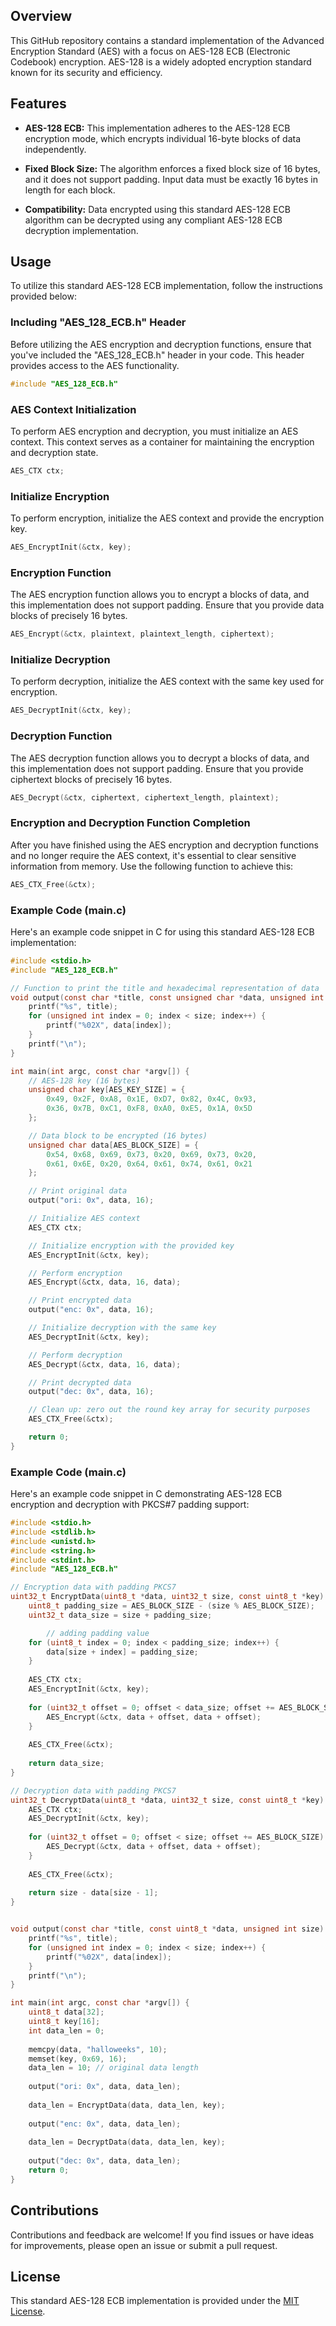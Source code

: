 ## Overview

This GitHub repository contains a standard implementation of the Advanced Encryption Standard (AES) with a focus on AES-128 ECB (Electronic Codebook) encryption. AES-128 is a widely adopted encryption standard known for its security and efficiency.

## Features

- **AES-128 ECB:** This implementation adheres to the AES-128 ECB encryption mode, which encrypts individual 16-byte blocks of data independently.

- **Fixed Block Size:** The algorithm enforces a fixed block size of 16 bytes, and it does not support padding. Input data must be exactly 16 bytes in length for each block.

- **Compatibility:** Data encrypted using this standard AES-128 ECB algorithm can be decrypted using any compliant AES-128 ECB decryption implementation.

## Usage

To utilize this standard AES-128 ECB implementation, follow the instructions provided below:

### Including "AES_128_ECB.h" Header

Before utilizing the AES encryption and decryption functions, ensure that you've included the "AES_128_ECB.h" header in your code. This header provides access to the AES functionality.

```c
#include "AES_128_ECB.h"
```

### AES Context Initialization

To perform AES encryption and decryption, you must initialize an AES context. This context serves as a container for maintaining the encryption and decryption state.

```c
AES_CTX ctx;
```

### Initialize Encryption

To perform encryption, initialize the AES context and provide the encryption key.

```c
AES_EncryptInit(&ctx, key);
```

### Encryption Function

The AES encryption function allows you to encrypt a blocks of data, and this implementation does not support padding. Ensure that you provide data blocks of precisely 16 bytes.

```c
AES_Encrypt(&ctx, plaintext, plaintext_length, ciphertext);
```

### Initialize Decryption

To perform decryption, initialize the AES context with the same key used for encryption.

```c
AES_DecryptInit(&ctx, key);
```

### Decryption Function

The AES decryption function allows you to decrypt a blocks of data, and this implementation does not support padding. Ensure that you provide ciphertext blocks of precisely 16 bytes.

```c
AES_Decrypt(&ctx, ciphertext, ciphertext_length, plaintext);
```

### Encryption and Decryption Function Completion

After you have finished using the AES encryption and decryption functions and no longer require the AES context, it's essential to clear sensitive information from memory. Use the following function to achieve this:

```c
AES_CTX_Free(&ctx);
```

### Example Code (main.c)

Here's an example code snippet in C for using this standard AES-128 ECB implementation:

```c
#include <stdio.h>
#include "AES_128_ECB.h"

// Function to print the title and hexadecimal representation of data
void output(const char *title, const unsigned char *data, unsigned int size) {
    printf("%s", title);
    for (unsigned int index = 0; index < size; index++) {
        printf("%02X", data[index]);
    }
    printf("\n");
}

int main(int argc, const char *argv[]) {
    // AES-128 key (16 bytes)
    unsigned char key[AES_KEY_SIZE] = {
        0x49, 0x2F, 0xA8, 0x1E, 0xD7, 0x82, 0x4C, 0x93,
        0x36, 0x7B, 0xC1, 0xF8, 0xA0, 0xE5, 0x1A, 0x5D
    };

    // Data block to be encrypted (16 bytes)
    unsigned char data[AES_BLOCK_SIZE] = {
        0x54, 0x68, 0x69, 0x73, 0x20, 0x69, 0x73, 0x20,
        0x61, 0x6E, 0x20, 0x64, 0x61, 0x74, 0x61, 0x21
    };

    // Print original data
    output("ori: 0x", data, 16);

    // Initialize AES context
    AES_CTX ctx;

    // Initialize encryption with the provided key
    AES_EncryptInit(&ctx, key);

    // Perform encryption
    AES_Encrypt(&ctx, data, 16, data);

    // Print encrypted data
    output("enc: 0x", data, 16);

    // Initialize decryption with the same key
    AES_DecryptInit(&ctx, key);

    // Perform decryption
    AES_Decrypt(&ctx, data, 16, data);

    // Print decrypted data
    output("dec: 0x", data, 16);

    // Clean up: zero out the round key array for security purposes
    AES_CTX_Free(&ctx);

    return 0;
}
```

### Example Code (main.c)

Here's an example code snippet in C demonstrating AES-128 ECB encryption and decryption with PKCS#7 padding support:

```c
#include <stdio.h>
#include <stdlib.h>
#include <unistd.h>
#include <string.h>
#include <stdint.h>
#include "AES_128_ECB.h"

// Encryption data with padding PKCS7
uint32_t EncryptData(uint8_t *data, uint32_t size, const uint8_t *key) {
	uint8_t padding_size = AES_BLOCK_SIZE - (size % AES_BLOCK_SIZE);
	uint32_t data_size = size + padding_size;

        // adding padding value
	for (uint8_t index = 0; index < padding_size; index++) {
		data[size + index] = padding_size;
	}
	
	AES_CTX ctx;
	AES_EncryptInit(&ctx, key);
	
	for (uint32_t offset = 0; offset < data_size; offset += AES_BLOCK_SIZE) {
		AES_Encrypt(&ctx, data + offset, data + offset);
	}
	
	AES_CTX_Free(&ctx);
	
	return data_size;
}

// Decryption data with padding PKCS7
uint32_t DecryptData(uint8_t *data, uint32_t size, const uint8_t *key) {
	AES_CTX ctx;
	AES_DecryptInit(&ctx, key);
	
	for (uint32_t offset = 0; offset < size; offset += AES_BLOCK_SIZE) {
		AES_Decrypt(&ctx, data + offset, data + offset);
	}
	
	AES_CTX_Free(&ctx);
	
	return size - data[size - 1];
}


void output(const char *title, const uint8_t *data, unsigned int size) {
    printf("%s", title);
    for (unsigned int index = 0; index < size; index++) {
        printf("%02X", data[index]);
    }
    printf("\n");
}

int main(int argc, const char *argv[]) {
	uint8_t data[32];
	uint8_t key[16];
	int data_len = 0;
	
	memcpy(data, "halloweeks", 10);
	memset(key, 0x69, 16);
	data_len = 10; // original data length
	
	output("ori: 0x", data, data_len);
	
	data_len = EncryptData(data, data_len, key);
	
	output("enc: 0x", data, data_len);
	
	data_len = DecryptData(data, data_len, key);
	
	output("dec: 0x", data, data_len);
	return 0;
}
```

## Contributions

Contributions and feedback are welcome! If you find issues or have ideas for improvements, please open an issue or submit a pull request.

## License

This standard AES-128 ECB implementation is provided under the [MIT License](./LICENSE).
